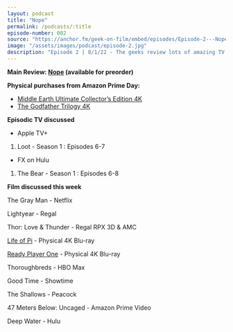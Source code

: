 ```yaml
---
layout: podcast
title: "Nope"
permalink: /podcasts/:title
episode-number: 002
source: "https://anchor.fm/geek-on-film/embed/episodes/Episode-2---Nope-080122-e1lvssi"
image: "/assets/images/podcast/episode-2.jpg"
description: "Episode 2 | 8/1/22 - The geeks review lots of amazing TV & film before getting into the main review of Nope, Jordan Peele's summer blockbuster."
---
```

<p><strong>Main Review: </strong><a href="https://amzn.to/3JzGaad" target="_blank"><strong>Nope</strong></a><strong> (available for preorder)</strong></p>
<p><strong>Physical purchases from Amazon Prime Day:</strong></p>
<ul>
 <li><a href="https://amzn.to/3P39erZ" target="_blank">Middle Earth Ultimate Collector’s Edition 4K</a></li>
 <li><a href="https://amzn.to/3d9zdAp" target="_blank">The Godfather Trilogy 4K</a>&nbsp;</li>
</ul>
<p><strong>Episodic TV discussed</strong></p>
<ul>
  <li>Apple TV+&nbsp;</li>
</ul>
<ol>
  <li>Loot - Season 1 : Episodes 6-7&nbsp;</li>
</ol>
<ul>
  <li>FX on Hulu</li>
</ul>
<ol>
  <li>The Bear - Season 1 : Episodes 6-8&nbsp;</li>
</ol>
<p><strong>Film discussed this week</strong></p>
<p>The Gray Man - Netflix</p>
<p>Lightyear - Regal</p>
<p>Thor: Love &amp; Thunder - Regal RPX 3D &amp; AMC</p>
<p><a href="https://amzn.to/3zZ3nzj" target="_blank">Life of Pi</a> - Physical 4K Blu-ray</p>
<p><a href="https://amzn.to/3BJIJED" target="_blank">Ready Player One</a> - Physical 4K Blu-ray</p>
<p>Thoroughbreds - HBO Max</p>
<p>Good Time - Showtime</p>
<p>The Shallows - Peacock</p>
<p>47 Meters Below: Uncaged - Amazon Prime Video</p>
<p>Deep Water - Hulu</p>
